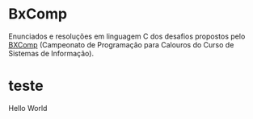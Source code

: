# BxComp

Enunciados e resoluções em linguagem C dos desafios propostos pelo [BXComp](http://www.each.usp.br/petsi/bxcomp2020/) (Campeonato de Programação para Calouros do Curso de Sistemas de Informação).

# teste
Hello World